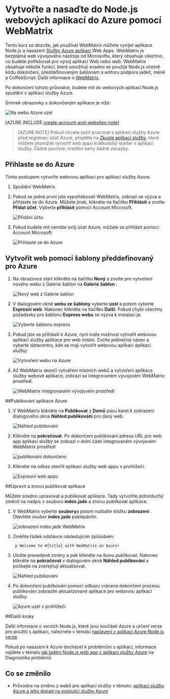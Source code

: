 <properties 
    pageTitle="Vytvořte a nasaďte do Node.js webových aplikací do Azure pomocí WebMatrix" 
    description="Kurz, která se naučíte používat WebMatrix můžete vyvíjet aplikace Node.js a ho nasadit do Azure aplikace služby Web Apps." 
    services="app-service\web" 
    documentationCenter="nodejs" 
    authors="rmcmurray" 
    manager="wpickett" 
    editor=""/>

<tags 
    ms.service="app-service-web" 
    ms.workload="web" 
    ms.tgt_pltfrm="na" 
    ms.devlang="nodejs" 
    ms.topic="article" 
    ms.date="08/11/2016"
    ms.author="robmcm"/>


# <a name="build-and-deploy-a-nodejs-web-app-to-azure-using-webmatrix"></a>Vytvořte a nasaďte do Node.js webových aplikací do Azure pomocí WebMatrix

Tento kurz se dozvíte, jak používat WebMatrix můžete vyvíjet aplikace Node.js a nasazení [Služby Azure aplikací](http://go.microsoft.com/fwlink/?LinkId=529714) Web Apps. WebMatrix je bezplatná web vývojového nástroje od Microsoftu, který obsahuje všechno, co budete potřebovat pro vývoj aplikací Web nebo web. WebMatrix obsahuje několik funkcí, které umožňují snadno se použije Node.js včetně kódu dokončení, předdefinovaným šablonám a editoru podpora jadeit, méně a CoffeeScript. Další informace o [WebMatrix](https://www.microsoft.com/web/webmatrix/).

Po dokončení tohoto průvodce, budete mít do webových aplikací Node.js spuštění v aplikaci služby Azure.
 
Snímek obrazovky s dokončeným aplikace je níže:

![Na webu Azure uzel][webmatrix-node-completed]

[AZURE.INCLUDE [create-account-and-websites-note](../../includes/create-account-and-websites-note.md)]

>[AZURE.NOTE] Pokud chcete začít pracovat s aplikaci služby Azure před registrací účet Azure, přejděte na [Zkuste aplikaci služby](http://go.microsoft.com/fwlink/?LinkId=523751), které můžete okamžitě vytvořit web appu krátkodobý starter v aplikaci služby. Žádné povinné; kreditní karty žádné závazky.

## <a name="sign-into-azure"></a>Přihlaste se do Azure

Tímto postupem vytvořte webovou aplikaci pro aplikaci služby Azure.

1. Spuštění WebMatrix
2. Pokud se jedná první jste vypotřebovali WebMatrix, zobrazí se výzva a přihlaste se do Azure.  Můžete jinak, klikněte na tlačítko **Přihlásit** a zvolte **Přidat účet**.  Vyberte **přihlásit** pomocí Account Microsoft.

    ![Přidání účtu][addaccount]

3. Pokud budete mít nemáte svůj účet Azure, můžete se přihlásit pomocí Account Microsoft:

    ![Přihlaste se do Azure][signin]  


## <a name="create-a-site-using-a-built-in-template-for-azure"></a>Vytvořit web pomocí šablony předdefinovaný pro Azure

1. Na obrazovce start klikněte na tlačítko **Nový** a zvolte pro vytvoření nového webu z Galerie šablon na **Galerie šablon** :

    ![Nový web z Galerie šablon][sitefromtemplate]

2. V dialogovém okně **webu ze šablony** vyberte **uzel** a potom vyberte **Expresní web**. Nakonec klikněte na tlačítko **Další**. Pokud chybí všechny požadavky pro šablonu **Express webu** se výzva k instalaci je.

    ![Vyberte šablonu express][webmatrix-templates]

3. Pokud jste se přihlásili k Azure, nyní máte možnost vytvořit webovou aplikaci služby aplikace pro web místní.  Zvolte jedinečný název a vyberte datacentru, kde se mají vytvořit webovou aplikaci aplikaci služby: 

    ![Vytvoření webu na Azure][nodesitefromtemplateazure]
    
4. Až WebMatrix skončí vytváření místních webů a vytvoření aplikace služby webové aplikace, zobrazí se integrovaném vývojovém WebMatrix prostředí.

    ![WebMatrix integrovaném vývojovém prostředí][webmatrix-ide]

##<a name="publish-your-application-to-azure"></a>Publikování aplikace Azure

1. V WebMatrix klikněte na **Publikovat** z **Domů** pásu karet k zobrazení dialogového okna **Náhled publikování** pro daný web.

    ![Náhled publikování][webmatrix-node-publishpreview]

2. Klikněte na **pokračovat**. Po dokončení publikování adresa URL pro web app aplikaci služby se zobrazí v dolní části integrovaném vývojovém WebMatrix prostředí

    ![publikování dokončeno][webmatrix-publish-complete]

3. Klikněte na odkaz otevřít aplikaci služby web appu v prohlížeči.

    ![Expresní web appu][webmatrix-node-express-site]

##<a name="modify-and-republish-your-application"></a>Upravit a znovu publikovat aplikace

Můžete snadno upravovat a publikovat aplikace. Tady vytvoříte jednoduchý změnit na nadpis v souboru **index.jade** a znovu publikovat aplikace.

1. V WebMatrix vyberte **soubory**a potom rozbalte složku **zobrazení** . Otevřete soubor **index.jade** poklepáním.

    ![zobrazení index.jade WebMatrix][webmatrix-modify-index]

2. Změňte řádek odstavce následujícím způsobem:

        p Welcome to #{title} with WebMatrix on Azure!

3. Uložte provedené změny a pak klikněte na ikonu publikovat. Nakonec klikněte na **pokračovat** v dialogovém okně **Náhled publikování** a počkejte na zveřejňují aktualizovat.

    ![Náhled publikování][webmatrix-republish]

4. Po dokončení publikování pomocí odkazu vrácena dokončení procesu publikování zobrazíte aktualizované aplikace pro webovou aplikaci služby.

    ![Azure uzel v prohlížeči][webmatrix-node-completed]

##<a name="next-steps"></a>Další kroky

Další informace o verzích Node.js, které jsou součástí Azure a určení verze pro použití s aplikací, naleznete v tématu [nastavení v aplikaci Azure Node.js verze](../nodejs-specify-node-version-azure-apps.md).

Pokud po nasazení k Azure docházet k problémům s aplikací, informace najdete v tématu [jak ladění Node.js web app v aplikaci služby Azure](web-sites-nodejs-debug.md) na Diagnostika problémů.

## <a name="whats-changed"></a>Co se změnilo
* Průvodce na změnu z webů pro aplikaci služby v tématu: [aplikaci služby Azure a jeho dopad na existující služby Azure](http://go.microsoft.com/fwlink/?LinkId=529714)

[WebMatrix WebSite]: http://www.microsoft.com/click/services/Redirect2.ashx?CR_CC=200106398
[WebMatrix for Azure]: http://go.microsoft.com/fwlink/?LinkID=253622&clcid=0x409

[webmatrix-node-completed]: ./media/web-sites-nodejs-use-webmatrix/webmatrix-node-complete.png
[webmatrix-templates]: ./media/web-sites-nodejs-use-webmatrix/webmatrix-templates.png

[webmatrix-node-publishpreview]: ./media/web-sites-nodejs-use-webmatrix/webmatrix-publishpreview.png

[webmatrix-ide]: ./media/web-sites-nodejs-use-webmatrix/webmatrix-ide.png
[webmatrix-publish-complete]: ./media/web-sites-nodejs-use-webmatrix/webmatrix-publish-complete.png
[webmatrix-node-express-site]: ./media/web-sites-nodejs-use-webmatrix/webmatrix-express-webiste.png
[webmatrix-modify-index]: ./media/web-sites-nodejs-use-webmatrix/webmatrix-node-edit.png
[webmatrix-republish]: ./media/web-sites-nodejs-use-webmatrix/webmatrix-republish.png
[addaccount]: ./media/web-sites-nodejs-use-webmatrix/webmatrix-add-account.png
[signin]: ./media/web-sites-nodejs-use-webmatrix/webmatrix-sign-in.png
[sitefromtemplate]: ./media/web-sites-nodejs-use-webmatrix/webmatrix-site-from-template.png
[nodesitefromtemplateazure]: ./media/web-sites-nodejs-use-webmatrix/webmatrix-node-site-azure.png
 